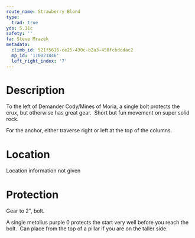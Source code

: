 ```yaml
---
route_name: Strawberry Blond
type:
  trad: true
yds: 5.11c
safety: ''
fa: Steve Mrazek
metadata:
  climb_id: 521f5616-ce25-430c-b2a3-450fcbdcdac2
  mp_id: '110021846'
  left_right_index: '7'
---
```

# Description
To the left of Demander Cody/Mines of Moria, a single bolt protects the crux, but otherwise has great gear.  Short but fun movement on super solid rock.

For the anchor, either traverse right or left at the top of the columns.

# Location
Location information not given

# Protection
Gear to 2", bolt.

A single metolius purple 0 protects the start very well before you reach the bolt.  Can place from the top of a pillar if you are on the taller side.
